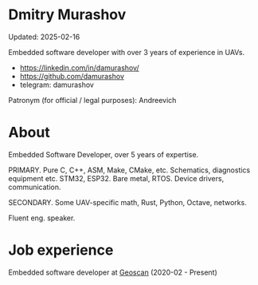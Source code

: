# Dmitry Murashov

Updated: 2025-02-16

Embedded software developer with over 3 years of experience in UAVs.

- https://linkedin.com/in/damurashov/
- https://github.com/damurashov
- telegram: damurashov

Patronym (for official / legal purposes): Andreevich

# About

Embedded Software Developer, over 5 years of expertise.

PRIMARY. Pure C, C++, ASM, Make, CMake, etc. Schematics, diagnostics equipment
etc. STM32, ESP32. Bare metal, RTOS. Device drivers, communication.

SECONDARY. Some UAV-specific math, Rust, Python, Octave, networks.

Fluent eng. speaker.

# Job experience

Embedded software developer at [Geoscan](https://geoscan.aero) (2020-02 - Present)
